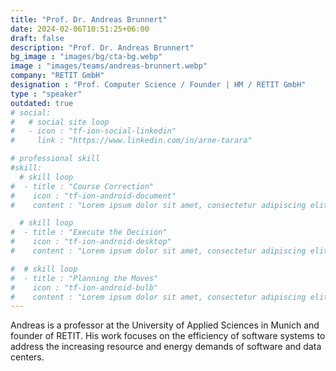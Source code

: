 ```yaml
---
title: "Prof. Dr. Andreas Brunnert"
date: 2024-02-06T10:51:25+06:00
draft: false
description: "Prof. Dr. Andreas Brunnert"
bg_image : "images/bg/cta-bg.webp"
image : "images/teams/andreas-brunnert.webp"
company: "RETIT GmbH"
designation : "Prof. Computer Science / Founder | HM / RETIT GmbH"
type : "speaker"
outdated: true
# social:
#   # social site loop
#   - icon : "tf-ion-social-linkedin"
#     link : "https://www.linkedin.com/in/arne-tarara"

# professional skill
#skill:
  # skill loop
#  - title : "Course Correction"
#    icon : "tf-ion-android-document"
#    content : "Lorem ipsum dolor sit amet, consectetur adipiscing elit. Morbi hendrerit elit turpis, a porttitor tellus sollicitudin at."

  # skill loop
#  - title : "Execute the Decision"
#    icon : "tf-ion-android-desktop"
#    content : "Lorem ipsum dolor sit amet, consectetur adipiscing elit. Morbi hendrerit elit turpis, a porttitor tellus sollicitudin at."

#  # skill loop
#  - title : "Planning the Moves"
#    icon : "tf-ion-android-bulb"
#    content : "Lorem ipsum dolor sit amet, consectetur adipiscing elit. Morbi hendrerit elit #turpis, a porttitor tellus sollicitudin at."
---
```


Andreas is a professor at the University of Applied Sciences in Munich and founder of RETIT. His work focuses on the efficiency of software systems to address the increasing resource and energy demands of software and data centers.